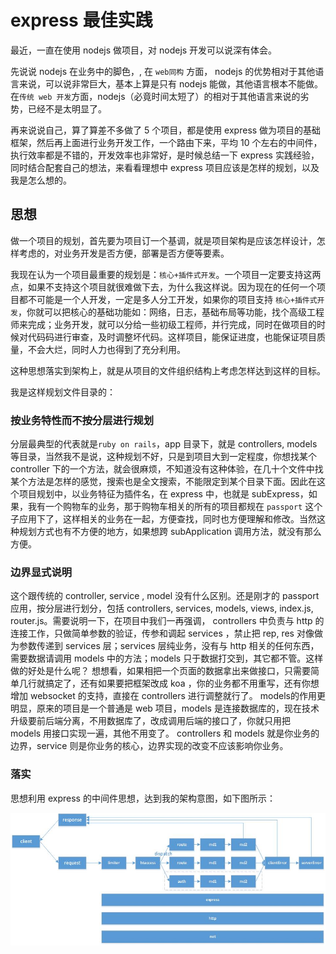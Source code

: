 # express 最佳实践

最近，一直在使用 nodejs 做项目，对 nodejs 开发可以说深有体会。

先说说 nodejs 在业务中的脚色，, 在 `web同构` 方面， nodejs 的优势相对于其他语言来说，可以说非常巨大，基本上算是只有 nodejs 能做，其他语言根本不能做。在`传统 web 开发`方面，nodejs（必竟时间太短了）的相对于其他语言来说的劣势，已经不是太明显了。

再来说说自己，算了算差不多做了 5 个项目，都是使用 express 做为项目的基础框架，然后再上面进行业务开发工作，一个路由下来，平均 10 个左右的中间件，执行效率都是不错的，开发效率也非常好，是时候总结一下 express 实践经验，同时结合配套自己的想法，来看看理想中 express 项目应该是怎样的规划，以及我是怎么想的。

## 思想
做一个项目的规划，首先要为项目订一个基调，就是项目架构是应该怎样设计，怎样考虑的，对业务开发是否方便，部署是否方便等要素。

我现在认为一个项目最重要的规划是：`核心+插件式开发`。一个项目一定要支持这两点，如果不支持这个项目就很难做下去，为什么我这样说。因为现在的任何一个项目都不可能是一个人开发，一定是多人分工开发，如果你的项目支持 `核心+插件式开发`，你就可以把核心的基础功能如：网络，日志，基础布局等功能，找个高级工程师来完成；业务开发，就可以分给一些初级工程师，并行完成，同时在做项目的时候对代码码进行审查，及时调整坏代码。这样项目，能保证进度，也能保证项目质量，不会大烂，同时人力也得到了充分利用。

这种思想落实到架构上，就是从项目的文件组织结构上考虑怎样达到这样的目标。

我是这样规划文件目录的：

### 按业务特性而不按分层进行规划
分层最典型的代表就是`ruby on rails`，app 目录下，就是 controllers, models等目录，当然我不是说，这种规划不好，只是到项目大到一定程度，你想找某个 controller 下的一个方法，就会很麻烦，不知道没有这种体验，在几十个文件中找某个方法是怎样的感觉，搜索也是全文搜索，不能限定到某个目录下面。因此在这个项目规划中，以业务特征为插件名，在 express 中，也就是 subExpress，如果，我有一个购物车的业务，那于购物车相关的所有的项目都规在 `passport` 这个子应用下了，这样相关的业务在一起，方便查找，同时也方便理解和修改。当然这种规划方式也有不方便的地方，如果想跨 subApplication 调用方法，就没有那么方便。

### 边界显式说明
这个跟传统的 controller, service , model 没有什么区别。还是刚才的 passport 应用，按分层进行划分，包括 controllers, services, models, views, index.js, router.js。需要说明一下，在项目中我们一再强调， controllers 中负责与 http 的连接工作，只做简单参数的验证，传参和调起 services ，禁止把 rep, res 对像做为参数传递到 services 层；services 层纯业务，没有与 http 相关的任何东西，需要数据请调用 models 中的方法；models 只于数据打交到，其它都不管。这样做的好处是什么呢？ 想想看，如果相把一个页面的数据拿出来做接口，只需要简单几行就搞定了，还有如果要把框架改成 koa ，你的业务都不用重写，还有你想增加 websocket 的支持，直接在 controllers 进行调整就行了。 models的作用更明显，原来的项目是一个普通是 web 项目，models 是连接数据库的，现在技术升级要前后端分离，不用数据库了，改成调用后端的接口了，你就只用把　models 用接口实现一遍，其他不用变了。 controllers 和 models 就是你业务的边界，service 则是你业务的核心，边界实现的改变不应该影响你业务。


### 落实
思想利用 express 的中间件思想，达到我的架构意图，如下图所示：

![frame](./images/framework.jpg)